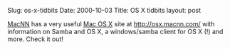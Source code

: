 Slug: os-x-tidbits
Date: 2000-10-03
Title: OS X tidbits
layout: post

<a href="http://www.mcnn.com/">MacNN</a> has a very useful <a href="http://www.apple.com/macosx/">Mac OS X</a> site at http://osx.macnn.com/ with information on Samba and OS X, a windows/samba client for OS X (!) and more. Check it out!
